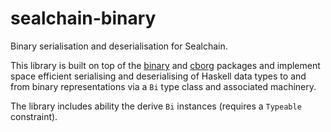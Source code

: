 # sealchain-binary

Binary serialisation and deserialisation for Sealchain.

This library is built on top of the [binary] and [cborg] packages and implement
space efficient serialising and deserialising of Haskell data types to and from
binary representations via a `Bi` type class and associated machinery.

The library includes ability the derive `Bi` instances (requires a `Typeable`
constraint).

[binary]: https://hackage.haskell.org/package/binary
[cborg]: https://hackage.haskell.org/package/cborg
